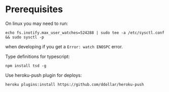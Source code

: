 
Prerequisites
=============



On linux you may need to run:

`echo fs.inotify.max_user_watches=524288 | sudo tee -a /etc/sysctl.conf && sudo sysctl -p`

when developing if you get a `Error: watch ENOSPC` error.

Type definitions for typescript: 

`npm install tsd -g`

Use heroku-push plugin for deploys:

`heroku plugins:install https://github.com/ddollar/heroku-push`